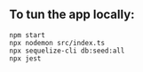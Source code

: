 ## To tun the app locally:
`npm start`  
`npx nodemon src/index.ts`  
`npx sequelize-cli db:seed:all`  
`npx jest`

